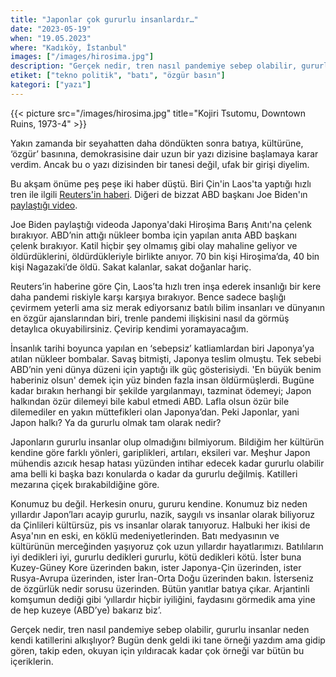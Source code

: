 ```yaml
---
title: "Japonlar çok gururlu insanlardır…"
date: "2023-05-19"
when: "19.05.2023"
where: "Kadıköy, İstanbul"
images: ["/images/hirosima.jpg"]
description: "Gerçek nedir, tren nasıl pandemiye sebep olabilir, gururlu insanlar neden kendi katillerini alkışlıyor?"
etiket: ["tekno politik", "batı", "özgür basın"]
kategori: ["yazı"]
---
```


{{< picture src="/images/hirosima.jpg" title="Kojiri Tsutomu, Downtown Ruins, 1973-4" >}}

Yakın zamanda bir seyahatten daha döndükten sonra batıya, kültürüne, ‘özgür’ basınına, demokrasisine dair uzun bir yazı dizisine başlamaya karar verdim. Ancak bu o yazı dizisinden bir tanesi değil, ufak bir girişi diyelim.

<!--more-->

Bu akşam önüme peş peşe iki haber düştü. Biri Çin'in Laos'ta yaptığı hızlı tren ile ilgili [Reuters'in haberi](https://twitter.com/Reuters/status/1659186393577291776). Diğeri de bizzat ABD başkanı Joe Biden'ın [paylaştığı video](https://twitter.com/POTUS/status/1659612416756400143).

Joe Biden paylaştığı videoda Japonya'daki Hiroşima Barış Anıtı'na çelenk bırakıyor. ABD’nin attığı nükleer bomba için yapılan anıta ABD başkanı çelenk bırakıyor. Katil hiçbir şey olmamış gibi olay mahaline geliyor ve öldürdüklerini, öldürdükleriyle birlikte anıyor. 70 bin kişi Hiroşima’da, 40 bin kişi Nagazaki’de öldü. Sakat kalanlar, sakat doğanlar hariç.

Reuters’in haberine göre Çin, Laos’ta hızlı tren inşa ederek insanlığı bir kere daha pandemi riskiyle karşı karşıya bırakıyor. Bence sadece başlığı çevirmem yeterli ama siz merak ediyorsanız batılı bilim insanları ve dünyanın en özgür ajanslarından biri, trenle pandemi ilişkisini nasıl da görmüş detaylıca okuyabilirsiniz. Çevirip kendimi yoramayacağım.

İnsanlık tarihi boyunca yapılan en ‘sebepsiz’ katliamlardan biri Japonya’ya atılan nükleer bombalar. Savaş bitmişti, Japonya teslim olmuştu. Tek sebebi ABD’nin yeni dünya düzeni için yaptığı ilk güç gösterisiydi. 'En büyük benim haberiniz olsun' demek için yüz binden fazla insan öldürmüşlerdi. Bugüne kadar bırakın herhangi bir şekilde yargılanmayı, tazminat ödemeyi; Japon halkından özür dilemeyi bile kabul etmedi ABD. Lafla olsun özür bile dilemediler en yakın müttefikleri olan Japonya’dan. Peki Japonlar, yani Japon halkı? Ya da gururlu olmak tam olarak nedir?

Japonların gururlu insanlar olup olmadığını bilmiyorum. Bildiğim her kültürün kendine göre farklı yönleri, gariplikleri, artıları, eksileri var. Meşhur Japon mühendis azıcık hesap hatası yüzünden intihar edecek kadar gururlu olabilir ama belli ki başka bazı konularda o kadar da gururlu değilmiş. Katilleri mezarına çiçek bırakabildiğine göre.

Konumuz bu değil. Herkesin onuru, gururu kendine. Konumuz biz neden yıllardır Japon’ları acayip gururlu, nazik, saygılı vs insanlar olarak biliyoruz da Çinlileri kültürsüz, pis vs insanlar olarak tanıyoruz. Halbuki her ikisi de Asya'nın en eski, en köklü medeniyetlerinden. Batı medyasının ve kültürünün merceğinden yaşıyoruz çok uzun yıllardır hayatlarımızı. Batılıların iyi dedikleri iyi, gururlu dedikleri gururlu, kötü dedikleri kötü. İster buna Kuzey-Güney Kore üzerinden bakın, ister Japonya-Çin üzerinden, ister Rusya-Avrupa üzerinden, ister İran-Orta Doğu üzerinden bakın. İsterseniz de özgürlük nedir sorusu üzerinden. Bütün yanıtlar batıya çıkar. Arjantinli komşumun dediği gibi ‘yıllardır hiçbir iyiliğini, faydasını görmedik ama yine de hep kuzeye (ABD’ye) bakarız biz’.

Gerçek nedir, tren nasıl pandemiye sebep olabilir, gururlu insanlar neden kendi katillerini alkışlıyor? Bugün denk geldi iki tane örneği yazdım ama gidip gören, takip eden, okuyan için yıldıracak kadar çok örneği var bütün bu içeriklerin.
